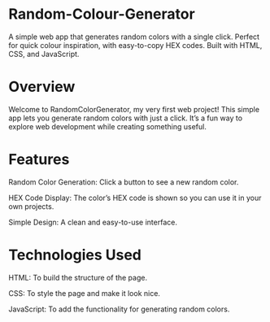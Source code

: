 # Random-Colour-Generator
A simple web app that generates random colors with a single click. Perfect for quick colour inspiration, with easy-to-copy HEX codes. Built with HTML, CSS, and JavaScript.
# Overview
Welcome to RandomColorGenerator, my very first web project! This simple app lets you generate random colors with just a click. It’s a fun way to explore web development while creating something useful.
# Features
Random Color Generation: Click a button to see a new random color.

HEX Code Display: The color’s HEX code is shown so you can use it in your own projects.

Simple Design: A clean and easy-to-use interface.
# Technologies Used
HTML: To build the structure of the page.

CSS: To style the page and make it look nice.

JavaScript: To add the functionality for generating random colors.
